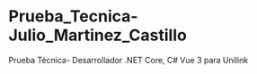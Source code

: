 # Prueba_Tecnica-Julio_Martinez_Castillo
 Prueba Técnica- Desarrollador .NET Core, C# Vue 3 para Unilink 
